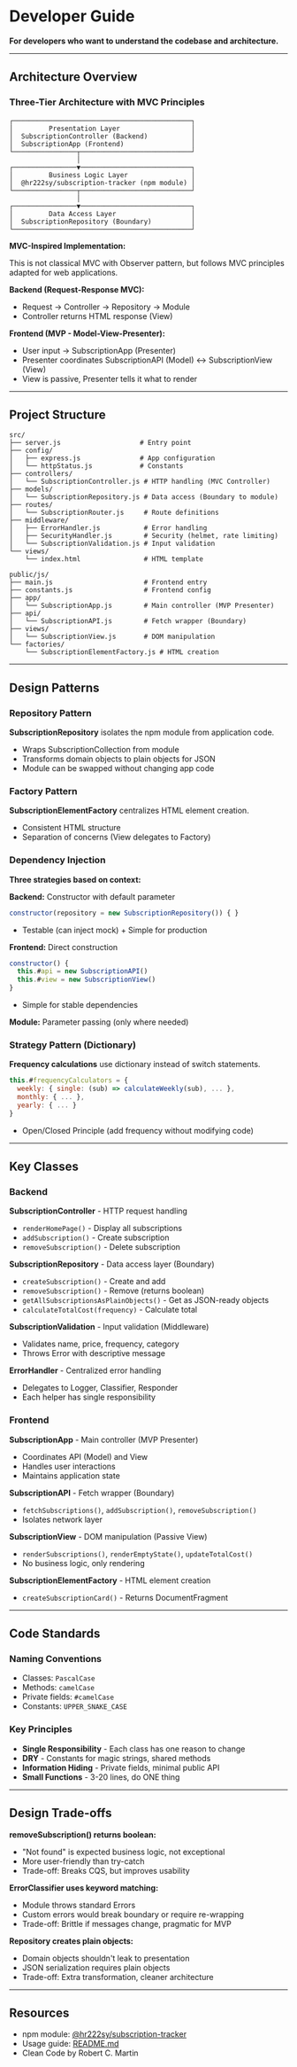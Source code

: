 # Developer Guide

**For developers who want to understand the codebase and architecture.**

---

## Architecture Overview

### Three-Tier Architecture with MVC Principles
```
┌─────────────────────────────────────────────┐
│         Presentation Layer                  │
│  SubscriptionController (Backend)           │
│  SubscriptionApp (Frontend)                 │
└────────────────┬────────────────────────────┘
                 │
┌────────────────▼────────────────────────────┐
│         Business Logic Layer                │
│  @hr222sy/subscription-tracker (npm module) │
└────────────────┬────────────────────────────┘
                 │
┌────────────────▼────────────────────────────┐
│         Data Access Layer                   │
│  SubscriptionRepository (Boundary)          │
└─────────────────────────────────────────────┘
```

**MVC-Inspired Implementation:**

This is not classical MVC with Observer pattern, but follows MVC principles adapted for web applications.

**Backend (Request-Response MVC):**
- Request → Controller → Repository → Module
- Controller returns HTML response (View)

**Frontend (MVP - Model-View-Presenter):**
- User input → SubscriptionApp (Presenter)
- Presenter coordinates SubscriptionAPI (Model) ↔ SubscriptionView (View)
- View is passive, Presenter tells it what to render

---

## Project Structure
```
src/
├── server.js                    # Entry point
├── config/
│   ├── express.js               # App configuration
│   └── httpStatus.js            # Constants
├── controllers/
│   └── SubscriptionController.js # HTTP handling (MVC Controller)
├── models/
│   └── SubscriptionRepository.js # Data access (Boundary to module)
├── routes/
│   └── SubscriptionRouter.js     # Route definitions
├── middleware/
│   ├── ErrorHandler.js           # Error handling
│   ├── SecurityHandler.js        # Security (helmet, rate limiting)
│   └── SubscriptionValidation.js # Input validation
└── views/
    └── index.html                # HTML template

public/js/
├── main.js                       # Frontend entry
├── constants.js                  # Frontend config
├── app/
│   └── SubscriptionApp.js        # Main controller (MVP Presenter)
├── api/
│   └── SubscriptionAPI.js        # Fetch wrapper (Boundary)
├── views/
│   └── SubscriptionView.js       # DOM manipulation
└── factories/
    └── SubscriptionElementFactory.js # HTML creation
```

---

## Design Patterns

### Repository Pattern
**SubscriptionRepository** isolates the npm module from application code.

- Wraps SubscriptionCollection from module
- Transforms domain objects to plain objects for JSON
- Module can be swapped without changing app code

### Factory Pattern
**SubscriptionElementFactory** centralizes HTML element creation.

- Consistent HTML structure
- Separation of concerns (View delegates to Factory)

### Dependency Injection
**Three strategies based on context:**

**Backend:** Constructor with default parameter
```javascript
constructor(repository = new SubscriptionRepository()) { }
```
- Testable (can inject mock) + Simple for production

**Frontend:** Direct construction
```javascript
constructor() {
  this.#api = new SubscriptionAPI()
  this.#view = new SubscriptionView()
}
```
- Simple for stable dependencies

**Module:** Parameter passing (only where needed)

### Strategy Pattern (Dictionary)
**Frequency calculations** use dictionary instead of switch statements.
```javascript
this.#frequencyCalculators = {
  weekly: { single: (sub) => calculateWeekly(sub), ... },
  monthly: { ... },
  yearly: { ... }
}
```
- Open/Closed Principle (add frequency without modifying code)

---

## Key Classes

### Backend

**SubscriptionController** - HTTP request handling
- `renderHomePage()` - Display all subscriptions
- `addSubscription()` - Create subscription
- `removeSubscription()` - Delete subscription

**SubscriptionRepository** - Data access layer (Boundary)
- `createSubscription()` - Create and add
- `removeSubscription()` - Remove (returns boolean)
- `getAllSubscriptionsAsPlainObjects()` - Get as JSON-ready objects
- `calculateTotalCost(frequency)` - Calculate total

**SubscriptionValidation** - Input validation (Middleware)
- Validates name, price, frequency, category
- Throws Error with descriptive message

**ErrorHandler** - Centralized error handling
- Delegates to Logger, Classifier, Responder
- Each helper has single responsibility

### Frontend

**SubscriptionApp** - Main controller (MVP Presenter)
- Coordinates API (Model) and View
- Handles user interactions
- Maintains application state

**SubscriptionAPI** - Fetch wrapper (Boundary)
- `fetchSubscriptions()`, `addSubscription()`, `removeSubscription()`
- Isolates network layer

**SubscriptionView** - DOM manipulation (Passive View)
- `renderSubscriptions()`, `renderEmptyState()`, `updateTotalCost()`
- No business logic, only rendering

**SubscriptionElementFactory** - HTML element creation
- `createSubscriptionCard()` - Returns DocumentFragment

---

## Code Standards

### Naming Conventions
- Classes: `PascalCase`
- Methods: `camelCase`
- Private fields: `#camelCase`
- Constants: `UPPER_SNAKE_CASE`

### Key Principles
- **Single Responsibility** - Each class has one reason to change
- **DRY** - Constants for magic strings, shared methods
- **Information Hiding** - Private fields, minimal public API
- **Small Functions** - 3-20 lines, do ONE thing

---

## Design Trade-offs

**removeSubscription() returns boolean:**
- "Not found" is expected business logic, not exceptional
- More user-friendly than try-catch
- Trade-off: Breaks CQS, but improves usability

**ErrorClassifier uses keyword matching:**
- Module throws standard Errors
- Custom errors would break boundary or require re-wrapping
- Trade-off: Brittle if messages change, pragmatic for MVP

**Repository creates plain objects:**
- Domain objects shouldn't leak to presentation
- JSON serialization requires plain objects
- Trade-off: Extra transformation, cleaner architecture

---

## Resources
- npm module: [@hr222sy/subscription-tracker](https://www.npmjs.com/package/@hr222sy/subscription-tracker)
- Usage guide: [README.md](../README.md)
- Clean Code by Robert C. Martin